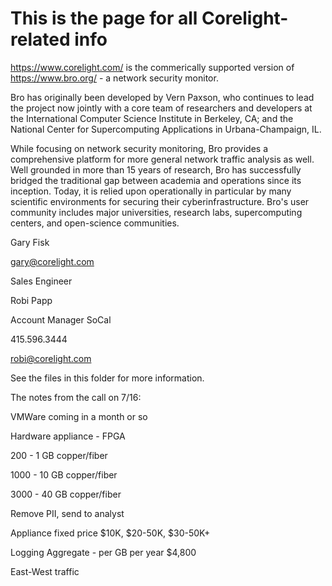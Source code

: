 # This is the page for all Corelight-related info


https://www.corelight.com/ is the commerically supported version of https://www.bro.org/ - a network security monitor.

Bro has originally been developed by Vern Paxson, who continues to lead the project now jointly with a core team of 
researchers and developers at the International Computer Science Institute in Berkeley, CA; 
and the National Center for Supercomputing Applications in Urbana-Champaign, IL.

While focusing on network security monitoring, Bro provides a comprehensive platform for more general network 
traffic analysis as well. Well grounded in more than 15 years of research, Bro has successfully bridged the traditional 
gap between academia and operations since its inception. Today, it is relied upon operationally in particular by many 
scientific environments for securing their cyberinfrastructure. Bro's user community includes major universities, 
research labs, supercomputing centers, and open-science communities.

Gary Fisk 

<gary@corelight.com>

Sales Engineer



Robi Papp

Account Manager SoCal

415.596.3444

robi@corelight.com


See the files in this folder for more information.


The notes from the call on 7/16:


VMWare coming in a month or so

Hardware appliance - FPGA

200  - 1 GB copper/fiber

1000 - 10 GB copper/fiber

3000 - 40 GB copper/fiber

Remove PII, send to analyst

Appliance fixed price $10K, $20-50K, $30-50K+

Logging Aggregate - per GB per year $4,800

East-West traffic

